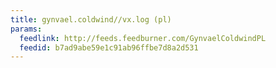 ```yaml
---
title: gynvael.coldwind//vx.log (pl)
params:
  feedlink: http://feeds.feedburner.com/GynvaelColdwindPL
  feedid: b7ad9abe59e1c91ab96ffbe7d8a2d531
---
```

